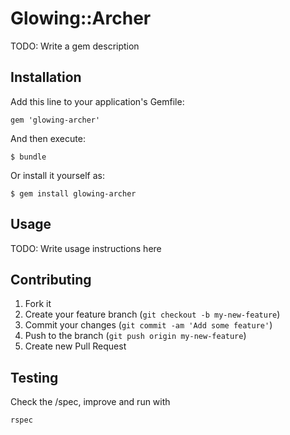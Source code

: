 # Glowing::Archer

TODO: Write a gem description

## Installation

Add this line to your application's Gemfile:

    gem 'glowing-archer'

And then execute:

    $ bundle

Or install it yourself as:

    $ gem install glowing-archer

## Usage

TODO: Write usage instructions here

## Contributing

1. Fork it
2. Create your feature branch (`git checkout -b my-new-feature`)
3. Commit your changes (`git commit -am 'Add some feature'`)
4. Push to the branch (`git push origin my-new-feature`)
5. Create new Pull Request

## Testing

Check the /spec, improve and run with

    rspec